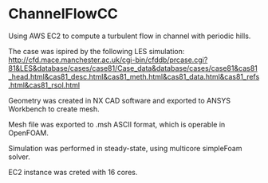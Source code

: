 # ChannelFlowCC
Using AWS EC2 to compute a turbulent flow in channel with periodic hills.

The case was ispired by the following LES simulation:
http://cfd.mace.manchester.ac.uk/cgi-bin/cfddb/prcase.cgi?81&LES&database/cases/case81/Case_data&database/cases/case81&cas81_head.html&cas81_desc.html&cas81_meth.html&cas81_data.html&cas81_refs.html&cas81_rsol.html

Geometry was created in NX CAD software and exported to ANSYS Workbench to create mesh. 

Mesh file was exported to .msh ASCII format, which is operable in OpenFOAM.

Simulation was performed in steady-state, using multicore simpleFoam solver.

EC2 instance was creted with 16 cores.
